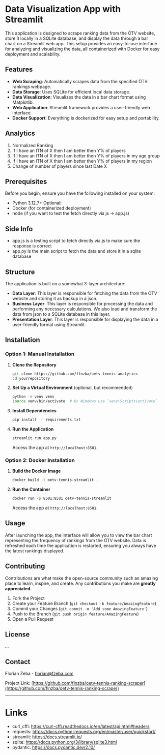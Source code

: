 # Data Visualization App with Streamlit

This application is designed to scrape ranking data from the ÖTV website, store it locally in a SQLite database, and display the data through a bar chart on a Streamlit web app. This setup provides an easy-to-use interface for analyzing and visualizing the data, all containerized with Docker for easy deployment and scalability.

## Features

- **Web Scraping**: Automatically scrapes data from the specified ÖTV rankings webpage.
- **Data Storage**: Uses SQLite for efficient local data storage.
- **Data Visualization**: Visualizes the data in a bar chart format using Matplotlib.
- **Web Application**: Streamlit framework provides a user-friendly web interface.
- **Docker Support**: Everything is dockerized for easy setup and portability.

## Analytics

1. Normalized Ranking
2. If I have an ITN of X then I am better then Y% of players
3. If I have an ITN of X then I am better then Y% of players in my age group
4. If I have an ITN of X then I am better then Y% of players in my region
5. Change of number of players since last Date X

## Prerequisites

Before you begin, ensure you have the following installed on your system:
- Python 3.12.7+
Optional:
- Docker (for containerized deployment)
- node (if you want to test the fetch directly via js -> app.js)

## Side Info
- app.js is a testing script to fetch directly via js to make sure the response is correct
- app.py is the main script to fetch the data and store it in a sqlite database

## Structure
The application is built on a somewhat 3-layer architecture:
- **Data Layer**: This layer is responsible for fetching the data from the ÖTV website and storing it as backup in a json.
- **Business Layer**: This layer is responsible for processing the data and performing any necessary calculations. We also load and transform the data from json to a SQLite database in this layer.
- **Presentation Layer**: This layer is responsible for displaying the data in a user-friendly format using Streamlit.

## Installation

### Option 1: Manual Installation

1. **Clone the Repository**
   ```bash
   git clone https://github.com/flnzba/oetv-tennis-analytics
   cd yourrepository
   ```

2. **Set Up a Virtual Environment** (optional, but recommended)
   ```bash
   python -m venv venv
   source venv/bin/activate  # On Windows use `venv\Scripts\activate`
   ```

3. **Install Dependencies**
   ```bash
   pip install -r requirements.txt
   ```

4. **Run the Application**
   ```bash
   streamlit run app.py
   ```
   Access the app at `http://localhost:8501`.

### Option 2: Docker Installation

1. **Build the Docker Image**
   ```bash
   docker build -t oetv-tennis-streamlit .
   ```

2. **Run the Container**
   ```bash
   docker run -p 8501:8501 oetv-tennis-streamlit
   ```
   Access the app at `http://localhost:8501`.

## Usage

After launching the app, the interface will allow you to view the bar chart representing the frequency of rankings from the ÖTV website. Data is refreshed each time the application is restarted, ensuring you always have the latest rankings displayed.

## Contributing

Contributions are what make the open-source community such an amazing place to learn, inspire, and create. Any contributions you make are **greatly appreciated**.

1. Fork the Project
2. Create your Feature Branch (`git checkout -b feature/AmazingFeature`)
3. Commit your Changes (`git commit -m 'Add some AmazingFeature'`)
4. Push to the Branch (`git push origin feature/AmazingFeature`)
5. Open a Pull Request

## License

...

## Contact

Florian Zeba - florian@fzeba.com

Project Link: [https://github.com/flnzba/oetv-tennis-ranking-scraper](https://github.com/flnzba/oetv-tennis-ranking-scraper)

---

# Links
- curl_cffi: https://curl-cffi.readthedocs.io/en/latest/api.html#headers
- requests: https://docs.python-requests.org/en/master/user/quickstart/
- streamlit: https://docs.streamlit.io/
- sqlite: https://docs.python.org/3/library/sqlite3.html
- pydantic: https://docs.pydantic.dev/2.10/